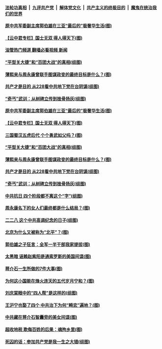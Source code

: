 ####  [法轮功真相](../../../../basic/blob/master/README.md?t=03021612) &nbsp;|&nbsp; [九评共产党](../../../../9ping.md/blob/master/README.md?t=03021612) &nbsp;|&nbsp; [解体党文化](../../../../jtdwh.md/blob/master/README.md?t=03021612)  &nbsp;|&nbsp; [共产主义的终极目的](../../../../gczydzjmd.md/blob/master/README.md?t=03021612) &nbsp;|&nbsp; [魔鬼在统治我们的世界](../../../../mgztzwmdsj.md/blob/master/README.md?t=03021612) 

#### [原中共军委副主席郭伯雄在三亚“最后的”极奢华生活(图)](../pages/p6/1029530.md?t=03021612) 

#### [【云中君专栏】国士无双 得人得天下(图)](../pages/p6/1028863.md?t=03021612) 

#### [油管热门频道 翻墙必看视频 新闻](http://129.146.143.75:81/youtube.html?03021612)

#### [“平型关大捷”和“百团大战”的真相(组图)](../pages/p6/1028575.md?t=03021612) 

#### [薄熙来与周永康曾联手图谋政变的最终目标是什么？(图)](../pages/p6/1029529.md?t=03021612) 

#### [共产才是目的 从228看中共地下党在台阴谋(组图)](../pages/p6/1030006.md?t=03021612) 

#### [“奇丐”武训：从树碑立传到挫骨扬灰(组图)](../pages/p6/1029546.md?t=03021612) 

#### [原中共军委副主席郭伯雄在三亚“最后的”极奢华生活(图)](../pages/p6/1029530.md?t=03021612) 

#### [【云中君专栏】国士无双 得人得天下(图)](../pages/p6/1028863.md?t=03021612) 

#### [三国蜀汉五虎后代 个个勇武如父吗？(图)](../pages/p6/1028124.md?t=03021612) 

#### [“平型关大捷”和“百团大战”的真相(组图)](../pages/p6/1028575.md?t=03021612) 

#### [薄熙来与周永康曾联手图谋政变的最终目标是什么？(图)](../pages/p6/1029529.md?t=03021612) 

#### [共产才是目的 从228看中共地下党在台阴谋(组图)](../pages/p6/1030006.md?t=03021612) 

#### [“奇丐”武训：从树碑立传到挫骨扬灰(组图)](../pages/p6/1029546.md?t=03021612) 

#### [中共抗日 四个阶段都不离这个“字”(组图)](../pages/p6/1029852.md?t=03021612) 

#### [周永康名下的女人们最终都是什么结局？(图)](../pages/p6/1029121.md?t=03021612) 

#### [二二八 这个中共高调纪念的日子(组图)](../pages/p6/1029742.md?t=03021612) 

#### [北京为什么又被称为“北平”？(图)](../pages/p6/1028433.md?t=03021612) 

#### [郭伯雄之子狂言：全军一半干部我家提拔(图)](../pages/p6/1029118.md?t=03021612) 

#### [太黑暗 诬赖赵紫阳是通索罗斯的美国间谍(图)](../pages/p6/1029855.md?t=03021612) 

#### [蒋介石一生所做的7件大事(图)](../pages/p6/1029740.md?t=03021612) 

#### [为何这小国能在烽火连天的五代岁月宁和？(图)](../pages/p6/1029817.md?t=03021612) 

#### [刘庆棠眼中的“四人帮”是这样的(组图)](../pages/p6/1029747.md?t=03021612) 

#### [王沪宁也娶了四个 中共治下为何“畸恋”遍地？(图)](../pages/p6/1029700.md?t=03021612) 

#### [中共藏在蒋介石智囊旁的美女间谍(图)](../pages/p6/1029414.md?t=03021612) 

#### [超收地税 欺侮百姓的后果：魂拘乡里(图)](../pages/p6/1029739.md?t=03021612) 

#### [死囚的话：参加共产党是我一生之大错(组图)](../pages/p6/1029621.md?t=03021612) 

<img src='http://gfw-breaker.win/goodnews/indexes/p6.md' width='0px' height='0px'/>
